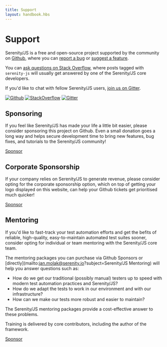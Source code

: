 ```yaml
---
title: Support
layout: handbook.hbs
---
```


# Support

Serenity/JS is a free and open-source project supported by the community on [Github](https://github.com/jan-molak/serenity-js), where you can [report a bug](https://github.com/jan-molak/serenity-js/issues) or [suggest a feature](https://github.com/jan-molak/serenity-js/pulls).

You can [ask questions on Stack Overflow](http://stackoverflow.com/questions/tagged/serenity-js),
where posts tagged with `serenity-js` will usually get answered by one of the Serenity/JS
core developers.

If you'd like to chat with fellow Serenity/JS users, [join us on Gitter](https://gitter.im/serenity-js/Lobby).

[![Github](https://img.shields.io/badge/github-serenity--js-yellow?logo=github)](https://github.com/jan-molak/serenity-js)
[![StackOverflow](https://img.shields.io/badge/stackoverflow-serenity--js-important?logo=stackoverflow)](https://stackoverflow.com/questions/tagged/serenity-js)
[![Gitter](https://badges.gitter.im/serenity-js/Lobby.svg)](https://gitter.im/serenity-js/Lobby)

## Sponsoring

If you feel like Serenity/JS has made your life a little bit easier, please consider sponsoring this project on Github.
Even a small donation goes a long way and helps secure development time to bring new features, bug fixes, and tutorials to the Serenity/JS community!

<a class="github-button" href="https://github.com/sponsors/jan-molak" data-icon="octicon-heart" data-size="large" aria-label="Sponsor @jan-molak on GitHub">Sponsor</a>

## Corporate Sponsorship

If your company relies on Serenity/JS to generate revenue, please consider opting for the corporate sponsorship option,
which on top of getting your logo displayed on this website, can help your Github tickets get prioritised much quicker!

<a class="github-button" href="https://github.com/sponsors/jan-molak" data-icon="octicon-heart" data-size="large" aria-label="Sponsor @jan-molak on GitHub">Sponsor</a>

## Mentoring

If you'd like to fast-track your test automation efforts and get the befits of reliable, high-quality, easy-to-maintain automated test suites sooner,
consider opting for individual or team mentoring with the Serenity/JS core team.

The mentoring packages you can purchase via Github Sponsors or [directly](mailto:jan.molak@serenity.io?subject=Serenity/JS Mentoring) will help you answer questions such as:
- How do we get our traditional (possibly manual) testers up to speed with modern test automation practices and Serenity/JS?
- How do we adapt the tests to work in our environment and with our infrastructure?
- How can we make our tests more robust and easier to maintain?

The Serenity/JS mentoring packages provide a cost-effective answer to these problems.

Training is delivered by core contributors, including the author of the framework.

<a class="github-button" href="https://github.com/sponsors/jan-molak" data-icon="octicon-heart" data-size="large" aria-label="Sponsor @jan-molak on GitHub">Sponsor</a>
